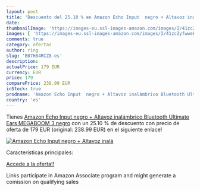 ```yaml
---
layout: post
title: 'Descuento del 25.10 % en Amazon Echo Input  negro + Altavoz inalá'
date: 
thumbnailImage: 'https://images-eu.ssl-images-amazon.com/images/I/41zcZyfwweL._SL200_.jpg'
images: [ 'https://images-eu.ssl-images-amazon.com/images/I/41zcZyfwweL._SL200_.jpg' ]
comments: true
category: ofertas
author: ring
slug: 'B07H84RCZ8-es'
description:
actualPrice: 179 EUR
currency: EUR
price: 179
comparePrice: 238.99 EUR
inStock: true
prodname: 'Amazon Echo Input  negro + Altavoz inalámbrico Bluetooth Ultimate Ears MEGABOOM 3  negro'
country: 'es'
---
```


Tienes [Amazon Echo Input  negro + Altavoz inalámbrico Bluetooth Ultimate Ears MEGABOOM 3  negro](https://www.amazon.es/dp/B07H84RCZ8/?tag=tolees-21) con un 25.10 % de descuento con precio de oferta de 179 EUR (original: 238.99 EUR) en el siguiente enlace!

[![Amazon Echo Input  negro + Altavoz inalá](https://images-eu.ssl-images-amazon.com/images/I/41zcZyfwweL._SL200_.jpg)](https://www.amazon.es/dp/B07H84RCZ8/?tag=tolees-21)

Características principales:


[Accede a la oferta!!](https://www.amazon.es/dp/B07H84RCZ8/?tag=tolees-21)

Links participate in Amazon Associate program and might generate a comission on qualifying sales


